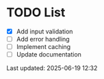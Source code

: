 # TODO List

- [x] Add input validation
- [ ] Add error handling
- [ ] Implement caching
- [ ] Update documentation

Last updated: 2025-06-19 12:32
